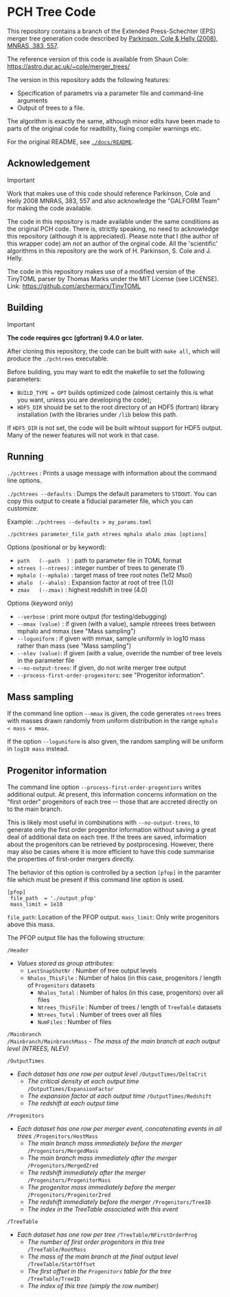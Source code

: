 # PCH Tree Code

This repository contains a branch of the Extended Press-Schechter (EPS) merger
tree generation code described by [Parkinson, Cole & Helly (2008), MNRAS, 383,
557](https://ui.adsabs.harvard.edu/abs/2008MNRAS.383..557P/abstract). 

The reference version of this code is available from Shaun Cole:
https://astro.dur.ac.uk/~cole/merger_trees/

The version in this repository adds the following features:

- Specification of parametrs via a parameter file and command-line arguments
- Output of trees to a file.

The algorithm is exactly the same, although minor edits have been made to parts
of the original code for readbility, fixing compiler warnings etc.

For the original README, see
[`./docs/README`](https://github.com/nthu-ga/pchtrees/blob/main/docs/README_original).

## Acknowledgement

> [!IMPORTANT]  
> Work that makes use of this code should reference Parkinson, Cole and Helly
2008 MNRAS, 383, 557 and also acknowledge the "GALFORM Team" for making the
code available.

The code in this repository is made available under the same conditions as the
original PCH code. There is, strictly speaking, no need to acknowledge this
repository (although it is appreciated). Please note that I (the author of this
wrapper code)  am *not* an author of the orginal code. All the 'scientific'
algorithms in this repository are the work of H. Parkinson, S. Cole and J.
Helly.

The code in this repository makes use of a modified version of the TinyTOML
parser by Thomas Marks under the MIT License (see LICENSE). Link:
https://github.com/archermarx/TinyTOML

## Building

> [!IMPORTANT]  
> **The code requires gcc (gfortran) 9.4.0 or later.**

After cloning this repository, the code can be built with `make all`, which
will produce the `./pchtrees` executable. 

Before building, you may want to edit the makefile to set the following
parameters:

* `BUILD_TYPE = OPT` builds optimized code (almost certainly this is what you want, unless you are developing the code);
* `HDF5_DIR` should be set to the root directory of an HDF5 (fortran) library
  installation (with the libraries under `/lib` below this path.

If `HDF5_DIR` is not set, the code will be built wihtout support for HDF5 output. Many of the newer features will not work in that case.

## Running

`./pchtrees` : Prints a usage message with information about the command line
options.

`./pchtrees --defaults` : Dumps the default parameters to `STDOUT`. You can
copy this output to create a fiducial parameter file, which you can customize.

Example: `./pchtrees --defaults > my_params.toml`

`./pchtrees parameter_file_path ntrees mphalo ahalo zmax [options]`

Options (positional or by keyword):
* `path   (--path  )` : path to parameter file in TOML format
* `ntrees (--ntrees)` : integer number of trees to generate (1)
* `mphalo (--mphalo)` : target mass of tree root notes (1e12 Msol)
* `ahalo  (--ahalo)`  : Expansion factor at root of tree (1.0)
* `zmax   (--zmax)`   : highest redshift in tree (4.0)

Options (keyword only)
* `--verbose` : print more output (for testing/debugging)
* `--mmax (value)` : if given (with a value), sample ntreees trees between mphalo and mmax (see "Mass sampling")
* `--loguniform` : if given with mmax, sample uniformly in log10 mass rather than mass (see "Mass sampling")
* `--nlev (value)`: if given (with a value, override the number of tree levels in the parameter file
* `--no-output-trees`: if given, do not write merger tree output
* `--process-first-order-progenitors`: see "Progenitor information".

## Mass sampling 

If the command line option `--mmax` is given, the code generates `ntrees` trees
with masses drawn randomly from uniform distribution in the range `mphalo <
mass < mmax`.

If the option `--loguniform` is also given, the random sampling will be uniform
in `log10 mass` instead. 

## Progenitor information

The command line option `--process-first-order-progentiors` writes additional
output. At present, this information concerns information on the "first
order" progenitors of each tree -- those that are accreted directly on to the
main branch.

This is likely most useful in combinations with `--no-output-trees`, to
generate only the first order progenitor information without saving a great
deal of additional data on each tree. If the trees are saved, information
about the progenitors can be retrieved by postprocesing. However, there may
also be cases where it is more efficient to have this code summarise the properties of first-order mergers directly.

The behavior of this option is controlled by a section `[pfop]` in
the paramter file which must be present if this command line option is used.

```
[pfop]
 file_path  = './output_pfop'
 mass_limit = 1e10
```

`file_path`: Location of the PFOP output.
`mass_limit`: Only write progenitors above this mass.

The PFOP output file has the following structure:

`/Header`
- _Values stored as group attributes:_
	- `LastSnapShotNr` : Number of tree output levels
	- `Nhalos_ThisFile` : Number of halos (in this case, progenitors / length of `Progenitors` datasets
    	- `Nhalos_Total` : Number of halos (in this case, progenitors) over all files
    	- `Ntrees_ThisFile` : Number of trees / length of `TreeTable` datasets
    	- `Ntrees_Total` : Number of trees over all files
    	- `NumFiles` : Number of files

`/Mainbranch`             
	`/Mainbranch/MainbranchMass`
	- _The mass of the main branch at each output level (NTREES, NLEV)_

`/OutputTimes`            
- _Each dataset has one row per output level_
	`/OutputTimes/DeltaCrit`
	- _The critical density at each output time_
	`/OutputTimes/ExpansionFactor`
	- _The expansion factor at each output time_
	`/OutputTimes/Redshift`
	- _The redshift at each output time_

`/Progenitors` 
- _Each dataset has one row per merger event, concatenating events in all trees_
	`/Progenitors/HostMass`
	- _The main branch mass immediately before the merger_
	`/Progenitors/MergedMass`
	- _The main branch mass immediately after the merger_
	`/Progenitors/MergedZred`
	- _The redshift immediately after the merger_
	`/Progenitors/ProgenitorMass`
	- _The progenitor mass immediately before the merger_
	`/Progenitors/ProgenitorZred`
	- _The redshift immediately before the merger_
	`/Progenitors/TreeID`
	- _The index in the TreeTable associated with this event_

`/TreeTable`
- _Each dataset has one row per tree_
	`/TreeTable/NFirstOrderProg`
	- _The number of first order progenitors in this tree_
	`/TreeTable/RootMass`
	- _The mass of the main branch at the final output level_
	`/TreeTable/StartOffset`
	- _The first offset in the `Progenitors` table for the tree_
	`/TreeTable/TreeID`
	- _The index of this tree (simply the row number)_

